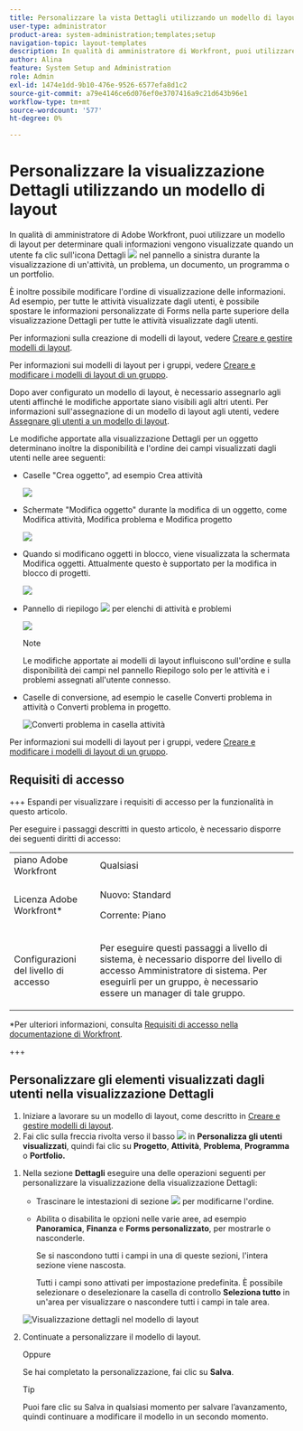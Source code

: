 ```yaml
---
title: Personalizzare la vista Dettagli utilizzando un modello di layout
user-type: administrator
product-area: system-administration;templates;setup
navigation-topic: layout-templates
description: In qualità di amministratore di Workfront, puoi utilizzare un modello di layout per determinare quali informazioni vengono visualizzate quando un utente seleziona la sezione Dettagli nel pannello a sinistra durante la visualizzazione di un’attività, un problema, un documento, un programma o un portfolio.
author: Alina
feature: System Setup and Administration
role: Admin
exl-id: 1474e1dd-9b10-476e-9526-6577efa8d1c2
source-git-commit: a79e4146ce6d076ef0e3707416a9c21d643b96e1
workflow-type: tm+mt
source-wordcount: '577'
ht-degree: 0%

---
```


# Personalizzare la visualizzazione Dettagli utilizzando un modello di layout

<!--<span class="preview">The highlighted information on this page refers to functionality not yet generally available. It is available for all customers in the Preview environment and for a select group of customers in the Production environment.</span>-->

In qualità di amministratore di Adobe Workfront, puoi utilizzare un modello di layout per determinare quali informazioni vengono visualizzate quando un utente fa clic sull&#39;icona Dettagli ![](assets/project-details-icon.png) nel pannello a sinistra durante la visualizzazione di un&#39;attività, un problema, un documento, un programma o un portfolio.

<!--
or billing record
-->

È inoltre possibile modificare l&#39;ordine di visualizzazione delle informazioni. Ad esempio, per tutte le attività visualizzate dagli utenti, è possibile spostare le informazioni personalizzate di Forms nella parte superiore della visualizzazione Dettagli per tutte le attività visualizzate dagli utenti.

Per informazioni sulla creazione di modelli di layout, vedere [Creare e gestire modelli di layout](../use-layout-templates/create-and-manage-layout-templates.md).

Per informazioni sui modelli di layout per i gruppi, vedere [Creare e modificare i modelli di layout di un gruppo](../../../administration-and-setup/manage-groups/work-with-group-objects/create-and-modify-a-groups-layout-templates.md).

Dopo aver configurato un modello di layout, è necessario assegnarlo agli utenti affinché le modifiche apportate siano visibili agli altri utenti. Per informazioni sull&#39;assegnazione di un modello di layout agli utenti, vedere [Assegnare gli utenti a un modello di layout](../use-layout-templates/assign-users-to-layout-template.md).

Le modifiche apportate alla visualizzazione Dettagli per un oggetto determinano inoltre la disponibilità e l&#39;ordine dei campi visualizzati dagli utenti nelle aree seguenti:


* Caselle &quot;Crea oggetto&quot;, ad esempio Crea attività

  ![](assets/new-task-dialog.png)


* Schermate &quot;Modifica oggetto&quot; durante la modifica di un oggetto, come Modifica attività, Modifica problema e Modifica progetto

  ![](assets/edit-task-screen.png)


* Quando si modificano oggetti in blocco, viene visualizzata la schermata Modifica oggetti. Attualmente questo è supportato per la modifica in blocco di progetti.

  ![](assets/customize-edit-projects-in-bulk-box-with-layout-template.png)


* Pannello di riepilogo ![](assets/summary-panel-icon.png) per elenchi di attività e problemi

  ![](assets/summary-area.png)

  >[!NOTE]
  >
  >Le modifiche apportate ai modelli di layout influiscono sull&#39;ordine e sulla disponibilità dei campi nel pannello Riepilogo solo per le attività e i problemi assegnati all&#39;utente connesso.

* Caselle di conversione, ad esempio le caselle Converti problema in attività o Converti problema in progetto.

  ![Converti problema in casella attività](assets/convert-issue-to-task-box.png)

Per informazioni sui modelli di layout per i gruppi, vedere [Creare e modificare i modelli di layout di un gruppo](../../../administration-and-setup/manage-groups/work-with-group-objects/create-and-modify-a-groups-layout-templates.md).

## Requisiti di accesso

+++ Espandi per visualizzare i requisiti di accesso per la funzionalità in questo articolo.

Per eseguire i passaggi descritti in questo articolo, è necessario disporre dei seguenti diritti di accesso:

<table style="table-layout:auto"> 
 <col> 
 <col> 
 <tbody> 
  <tr> 
   <td role="rowheader">piano Adobe Workfront</td> 
   <td>Qualsiasi</td> 
  </tr> 
  <tr> 
   <td role="rowheader">Licenza Adobe Workfront*</td> 
   <td><p>Nuovo: Standard</p>
  <p> Corrente: Piano</p>
   </td> 
  </tr> 
  <tr> 
   <td role="rowheader">Configurazioni del livello di accesso</td> 
   <td> <p>Per eseguire questi passaggi a livello di sistema, è necessario disporre del livello di accesso Amministratore di sistema.
Per eseguirli per un gruppo, è necessario essere un manager di tale gruppo.</p> </td> 
  </tr> 
 </tbody> 
</table>

*Per ulteriori informazioni, consulta [Requisiti di accesso nella documentazione di Workfront](/help/quicksilver/administration-and-setup/add-users/access-levels-and-object-permissions/access-level-requirements-in-documentation.md).

+++

## Personalizzare gli elementi visualizzati dagli utenti nella visualizzazione Dettagli

1. Iniziare a lavorare su un modello di layout, come descritto in [Creare e gestire modelli di layout](../../../administration-and-setup/customize-workfront/use-layout-templates/create-and-manage-layout-templates.md).
1. Fai clic sulla freccia rivolta verso il basso ![](assets/dropdown-arrow-12x12.png) in **Personalizza gli utenti visualizzati**, quindi fai clic su **Progetto**, **Attività**, **Problema**, **Programma** o **Portfolio.**
<!--
, or billing record
-->

1. Nella sezione **Dettagli** eseguire una delle operazioni seguenti per personalizzare la visualizzazione della visualizzazione Dettagli:

   * Trascinare le intestazioni di sezione ![](assets/move-icon---dots.png) per modificarne l&#39;ordine.
   * Abilita o disabilita le opzioni nelle varie aree, ad esempio **Panoramica**, **Finanza** e **Forms personalizzato**, per mostrarle o nasconderle.

     Se si nascondono tutti i campi in una di queste sezioni, l&#39;intera sezione viene nascosta.

     Tutti i campi sono attivati per impostazione predefinita. È possibile selezionare o deselezionare la casella di controllo **Seleziona tutto** in un&#39;area per visualizzare o nascondere tutti i campi in tale area.

   ![Visualizzazione dettagli nel modello di layout](assets/layout-template-details-view.png)

1. Continuate a personalizzare il modello di layout.

   Oppure

   Se hai completato la personalizzazione, fai clic su **Salva**.

   >[!TIP]
   >
   >Puoi fare clic su Salva in qualsiasi momento per salvare l’avanzamento, quindi continuare a modificare il modello in un secondo momento.
